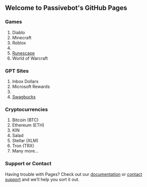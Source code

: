 ## Welcome to Passivebot's GitHub Pages

### Games
1. Diablo
2. Minecraft
3. Roblox
4. <li class="masthead__menu-item">
          <a href="runescape.html">Runescape</a>
        </li>
5. World of Warcraft

### GPT Sites
1. Inbox Dollars
2. Microsoft Rewards
3. <li class="masthead__menu-item">
          <a href="www.swagbucks.com/lp-savings-button?cmp=695&cxid=swagbuttonref&rb=93728791&extRefCmp=1&extRb=93728791">Swagbucks</a>
        </li>

### Cryptocurrencies

1. Bitcoin (BTC)
2. Ethereum (ETH)
3. KIN
4. Salad
5. Stellar (XLM)
6. Tron (TRX)
7. Many more...


### Support or Contact

Having trouble with Pages? Check out our [documentation](https://docs.github.com/categories/github-pages-basics/) or [contact support](https://passivebot.github.io/contact) and we’ll help you sort it out.

